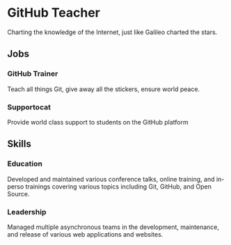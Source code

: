 # GitHub Teacher

Charting the knowledge of the Internet, just like Galileo charted the stars.

## Jobs

### GitHub Trainer

Teach all things Git, give away all the stickers, ensure world peace.

### Supportocat

Provide world class support to students on the GitHub platform

## Skills

### Education

Developed and maintained various conference talks, online training, and in-perso trainings covering various topics including Git, GitHub, and Open Source.

### Leadership

Managed multiple asynchronous teams in the development, maintenance, and release of various web applications and websites.
